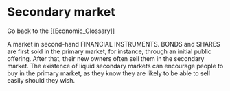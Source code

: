 # Secondary market

Go back to the [[Economic_Glossary]]


A market in second-hand FINANCIAL INSTRUMENTS. BONDS and SHARES are first sold in the primary market, for instance, through an initial public offering. After that, their new owners often sell them in the secondary market. The existence of liquid secondary markets can encourage people to buy in the primary market, as they know they are likely to be able to sell easily should they wish.

